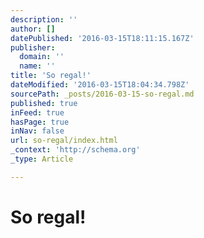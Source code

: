 ```yaml
---
description: ''
author: []
datePublished: '2016-03-15T18:11:15.167Z'
publisher:
  domain: ''
  name: ''
title: 'So regal!'
dateModified: '2016-03-15T18:04:34.798Z'
sourcePath: _posts/2016-03-15-so-regal.md
published: true
inFeed: true
hasPage: true
inNav: false
url: so-regal/index.html
_context: 'http://schema.org'
_type: Article

---
```

# So regal!